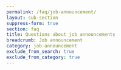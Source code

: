 ```yaml
---
permalink: /faq/job-announcement/
layout: sub-section
suppress-form: true
section: faq
title: Questions about job announcements
breadcrumb: Job announcement
category: job-announcement
exclude_from_search: true
exclude_from_category: true
---
```

